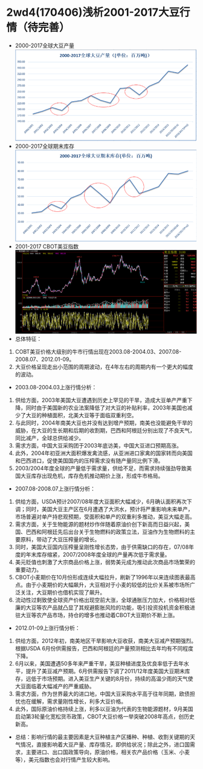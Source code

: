 # 2wd4(170406)浅析2001-2017大豆行情（待完善）
- 2000-2017全球大豆产量
![](https://github.com/XifenYE/-/blob/master/home/2000-2017%E5%A4%A7%E8%B1%86%E4%BA%A7%E9%87%8F.png?raw=true)
- 2000-2017全球期末库存
![](https://github.com/XifenYE/-/blob/master/home/2000-2017%E5%A4%A7%E8%B1%86%E6%9C%9F%E6%9C%AB%E5%BA%93%E5%AD%98.png?raw=true)
- 2001-2017 CBOT美豆指数
![](https://github.com/XifenYE/-/blob/master/Screenshot/2001-2017%20CBOT%E7%BE%8E%E8%B1%86%E6%8C%87%E6%95%B0.png?raw=true)
- 总体特征：
1. COBT美豆价格大级别的牛市行情出现在2003.08-2004.03、2007.08-2008.07、2012.01-09。
2. 大豆价格呈现走出小范围的周期波动，在4年左右的周期内有一个更大的幅度的波动。
-  2003.08-2004.03上涨行情分析：
1. 供给方面，2003年美国大豆遭遇到历史上罕见的干旱，造成大豆单产严重下降，同时由于美国新的农业法案降低了对大豆的补贴利率，2003年美国也减少了大豆的种植面积，北美大豆等于面临双重利空。
2. 与此同时，2004年南美大豆也并没有达到增产预期，南美也没能避免干旱的威胁，在大豆的生长期和后期的收割期，巴西和阿根廷分别出现了不良天气，同比减产，全球总供给减少。
3. 需求方面，中国大豆采购团于2003年底访美，中国大豆进口预期高涨。
4. 此外，2004年初亚洲大面积爆发禽流感，从亚洲进口家禽的国家转而向美国和巴西进口，促使美国国内的压榨需求没有随产量同比例下滑。
5. 2003/2004年度全球的产量低于需求量，供给不足，而需求持续强劲导致美国大豆库存出现危机，库存危机推动期价上涨，形成牛市格局。
- 2007.08-2008.07上涨行情分析：
1. 供给方面，USDA预计2007/08年度大豆面积大幅减少，6月确认面积再次下调；同时，美国大豆主产区在6月遭遇了大洪水，预计将严重影响未来单产，市场普遍对单产持悲观预期，受面积和单产的双重利多推动，美豆大幅走高。
2. 需求方面，关于生物能源的题材炒作伴随着原油价创下新高而日益兴起，美国、巴西和阿根廷先后出台关于生物燃料的政策立法，豆油作为生物燃料的主要原料，带动了大豆压榨量的增长。
3. 同时，美国大豆国内压榨量呈刚性增长态势，由于供需缺口的存在，07/08年度的年末库存缩紧，2007/2008年度全球的产量再次低于需求量。
4. 美元贬值也刺激了大宗商品价格上涨，弱势美元成为推动此次商品市场繁荣的重要动力。 
5. CBOT小麦期价在10月份形成连续大幅拉升，刷新了1996年以来连续图表最高点。由于小麦期价的大幅飙升，大豆相对于小麦的较低的比价关系被市场所广泛关注，大豆期价也借机实现了飙升。 
6. 流动性过剩致使全球资产价格出现空前大涨，全球通胀压力加大，价格相对低廉的大豆等农产品就凸显了其规避膨胀风险的功能，吸引投资投机资金积极进驻大豆等农产品市场，持仓的增多也推动着CBOT大豆期价不断上涨。
- 2012.01-09上涨行情分析：
1. 供给方面，2012年初，南美地区干旱影响大豆收获，南美大豆减产预期强烈。根据USDA 6月份供需报告，巴西和阿根廷的产量预测相比去年均有不同程度下降。
2. 6月以来，美国遭遇50多年来严重干旱，美豆种植进度及优良率低于去年水平，提升了美豆减产预期。6月供需报告下调了2011/12年度美国大豆期末库存，远低于市场预期。进入美豆生产关键的8月份，持续的高温少雨的天气使大豆面临着大幅减产的严重威胁。
3. 需求方面，作为世界最大的进口地，中国大豆采购水平高于往年同期，欧债担忧也在缓解，需求量刚性增长，利多大豆价格。
4. 此外，国际原油价格持续上涨，利多以豆油为代表的生物能源题材，9月美国启动第3轮量化宽松货币政策，CBOT大豆价格一举突破2008年高点，创历史新高。
- 总结：影响行情的最主要因素是大豆种植主产区播种、种植、收割关键期的天气情况，直接影响着大豆产量、库存情况，即供给状况；除此之外，进口国需求，主要进口、出口国政策导向，原油价格，相关农产品价格（玉米、小麦等），美元指数也会对行情产生较大影响。
